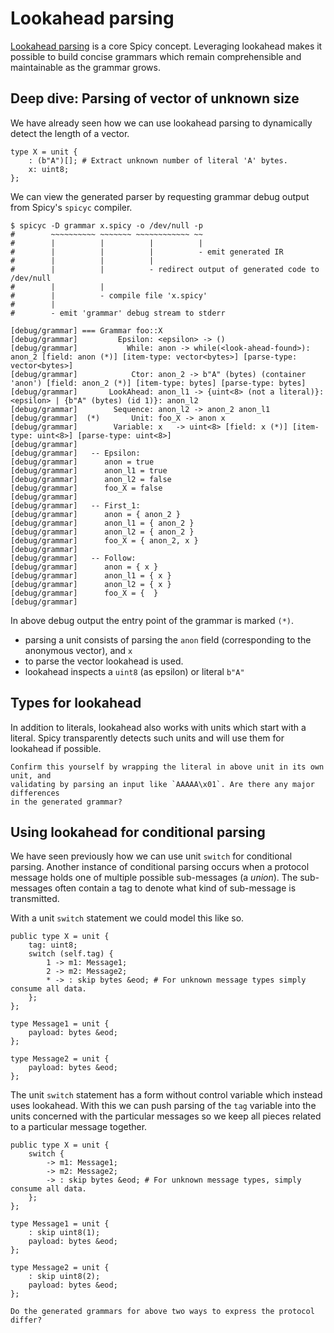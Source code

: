 # Lookahead parsing

[Lookahead
parsing](https://docs.zeek.org/projects/spicy/en/latest/programming/parsing.html#look-ahead)
is a core Spicy concept. Leveraging lookahead makes it possible to build concise
grammars which remain comprehensible and maintainable as the grammar grows.

## Deep dive: Parsing of vector of unknown size

We have already seen how we can use lookahead parsing to dynamically detect the
length of a vector.

```spicy
type X = unit {
    : (b"A")[]; # Extract unknown number of literal 'A' bytes.
    x: uint8;
};
```

We can view the generated parser by requesting grammar debug output from Spicy's
`spicyc` compiler.

```console
$ spicyc -D grammar x.spicy -o /dev/null -p
#        ~~~~~~~~~~ ~~~~~~~ ~~~~~~~~~~~~ ~~
#        |          |          |          |
#        |          |          |          - emit generated IR
#        |          |          |
#        |          |          - redirect output of generated code to /dev/null
#        |          |
#        |          - compile file 'x.spicy'
#        |
#        - emit 'grammar' debug stream to stderr

[debug/grammar] === Grammar foo::X
[debug/grammar]         Epsilon: <epsilon> -> ()
[debug/grammar]           While: anon -> while(<look-ahead-found>): anon_2 [field: anon (*)] [item-type: vector<bytes>] [parse-type: vector<bytes>]
[debug/grammar]            Ctor: anon_2 -> b"A" (bytes) (container 'anon') [field: anon_2 (*)] [item-type: bytes] [parse-type: bytes]
[debug/grammar]       LookAhead: anon_l1 -> {uint<8> (not a literal)}: <epsilon> | {b"A" (bytes) (id 1)}: anon_l2
[debug/grammar]        Sequence: anon_l2 -> anon_2 anon_l1
[debug/grammar]  (*)       Unit: foo_X -> anon x
[debug/grammar]        Variable: x   -> uint<8> [field: x (*)] [item-type: uint<8>] [parse-type: uint<8>]
[debug/grammar]
[debug/grammar]   -- Epsilon:
[debug/grammar]      anon = true
[debug/grammar]      anon_l1 = true
[debug/grammar]      anon_l2 = false
[debug/grammar]      foo_X = false
[debug/grammar]
[debug/grammar]   -- First_1:
[debug/grammar]      anon = { anon_2 }
[debug/grammar]      anon_l1 = { anon_2 }
[debug/grammar]      anon_l2 = { anon_2 }
[debug/grammar]      foo_X = { anon_2, x }
[debug/grammar]
[debug/grammar]   -- Follow:
[debug/grammar]      anon = { x }
[debug/grammar]      anon_l1 = { x }
[debug/grammar]      anon_l2 = { x }
[debug/grammar]      foo_X = {  }
[debug/grammar]
```

In above debug output the entry point of the grammar is marked `(*)`.

- parsing a unit consists of parsing the `anon` field (corresponding to the
  anonymous vector), and `x`
- to parse the vector lookahead is used.
- lookahead inspects a `uint8` (as epsilon) or literal `b"A"`

## Types for lookahead

In addition to literals, lookahead also works with units which start with a
literal. Spicy transparently detects such units and will use them for
lookahead if possible.

```admonish example
Confirm this yourself by wrapping the literal in above unit in its own unit, and
validating by parsing an input like `AAAAA\x01`. Are there any major differences
in the generated grammar?
```

## Using lookahead for conditional parsing

We have seen previously how we can use unit `switch` for conditional parsing.
Another instance of conditional parsing occurs when a protocol message
holds one of multiple possible sub-messages (a *union*). The sub-messages often
contain a tag to denote what kind of sub-message is transmitted.

With a unit `switch` statement we could model this like so.

```spicy
public type X = unit {
    tag: uint8;
    switch (self.tag) {
        1 -> m1: Message1;
        2 -> m2: Message2;
        * -> : skip bytes &eod; # For unknown message types simply consume all data.
    };
};

type Message1 = unit {
    payload: bytes &eod;
};

type Message2 = unit {
    payload: bytes &eod;
};
```

The unit `switch` statement has a form without control variable which instead
uses lookahead. With this we can push parsing of the `tag` variable into the
units concerned with the particular messages so we keep all pieces related to a
particular message together.

```spicy
public type X = unit {
    switch {
        -> m1: Message1;
        -> m2: Message2;
        -> : skip bytes &eod; # For unknown message types, simply consume all data.
    };
};

type Message1 = unit {
    : skip uint8(1);
    payload: bytes &eod;
};

type Message2 = unit {
    : skip uint8(2);
    payload: bytes &eod;
};
```

```admonish example
Do the generated grammars for above two ways to express the protocol differ?
```
